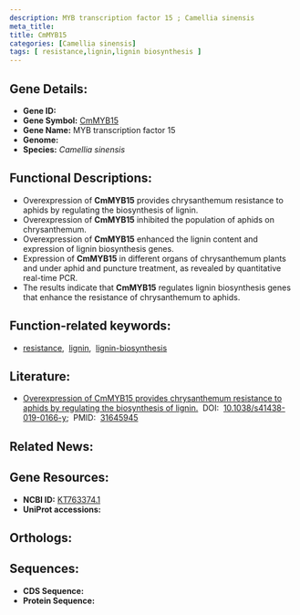 ```yaml
---
description: MYB transcription factor 15 ; Camellia sinensis
meta_title:
title: CmMYB15
categories: [Camellia sinensis]
tags: [ resistance,lignin,lignin biosynthesis ]
---
```


## Gene Details:
- **Gene ID:** []()
- **Gene Symbol:** <u>CmMYB15</u>
- **Gene Name:** MYB transcription factor 15
- **Genome:** []()
- **Species:** *Camellia sinensis*

## Functional Descriptions:
   - Overexpression of **CmMYB15** provides chrysanthemum resistance to aphids by regulating the biosynthesis of lignin.
   - Overexpression of **CmMYB15** inhibited the population of aphids on chrysanthemum.
   - Overexpression of **CmMYB15** enhanced the lignin content and expression of lignin biosynthesis genes.
   - Expression of **CmMYB15** in different organs of chrysanthemum plants and under aphid and puncture treatment, as revealed by quantitative real-time PCR.
   - The results indicate that **CmMYB15** regulates lignin biosynthesis genes that enhance the resistance of chrysanthemum to aphids.

## Function-related keywords:
   - [resistance](/tags/resistance/),&nbsp;&nbsp;[lignin](/tags/lignin/),&nbsp;&nbsp;[lignin-biosynthesis](/tags/lignin-biosynthesis/)

## Literature:
   - [Overexpression of CmMYB15 provides chrysanthemum resistance to aphids by regulating the biosynthesis of lignin.](https://doi.org/10.1038/s41438-019-0166-y)&nbsp;&nbsp;DOI:&nbsp;&nbsp;[10.1038/s41438-019-0166-y](https://doi.org/10.1038/s41438-019-0166-y);&nbsp;&nbsp;PMID:&nbsp;&nbsp;[31645945](https://pubmed.ncbi.nlm.nih.gov/31645945/)

## Related News:

## Gene Resources:
- **NCBI ID:**  [KT763374.1](https://www.ncbi.nlm.nih.gov/gene/?term=KT763374.1)
- **UniProt accessions:**  [](https://www.uniprot.org/uniprotkb//entry)

## Orthologs:

## Sequences:
- **CDS Sequence:**
- **Protein Sequence:**
